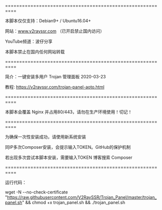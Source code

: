 ==========================================================

本脚本仅仅支持：Debian9+ / Ubuntu16.04+

网站：www.v2rayssr.com （已开启禁止国内访问）

YouTube频道：波仔分享

本脚本禁止在国内任何网站转载

==========================================================

简介：一键安装多用户 Trojan 管理面板 2020-03-23

教程: https://v2rayssr.com/trojan-panel-aoto.html

==========================================================

本脚本会覆盖 Nginx 并占用80/443，请勿在生产环境使用！切记！

==========================================================

为确保一次性安装成功，请使用新系统安装

同IP多次Composer安装，会提示输入TOKEN。GitHub的保护机制
  
若出现多次尝试本脚本安装，需要输入TOKEN 博客搜索 Composer 

==========================================================

运行代码：

wget -N --no-check-certificate "https://raw.githubusercontent.com/V2RaySSR/Trojan_Panel/master/trojan_panel.sh" && chmod +x trojan_panel.sh && ./trojan_panel.sh






